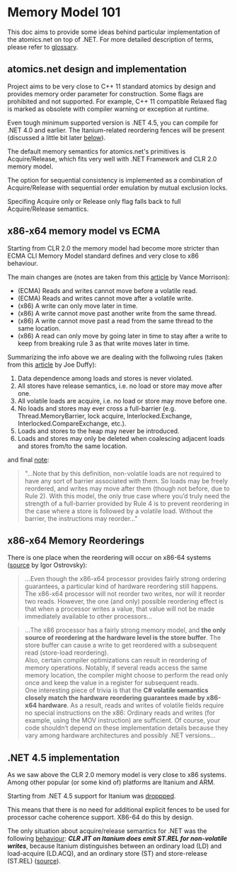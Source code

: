 # Memory Model 101

This doc aims to provide some ideas behind particular implementation of the atomics.net on top of .NET.
For more detailed description of terms, please refer to [glossary](glossary.md).

atomics.net design and implementation
-------

Project aims to be very close to C++ 11 standard atomics by design and provides memory order parameter for construction. Some flags are prohibited and not supported. For example, C++ 11 compatible Relaxed flag is marked as obsolete with compiler warning or exception at runtime.

Even tough minimum supported version is .NET 4.5, you can compile for .NET 4.0 and earlier. The Itanium-related reordering fences will be present (discussed a little bit later [below](#itanium)).

The default memory semantics for atomics.net's primitives is Acquire/Release, which fits very well with .NET Framework and CLR 2.0 memory model.

The option for sequential consistency is implemented as a combination of Acquire/Release with sequential order emulation by mutual exclusion locks.

Specifing Acquire only or Release only flag falls back to full Acquire/Release semantics.

x86-x64 memory model vs ECMA
-------

Starting from CLR 2.0 the memory model had become more stricter than ECMA CLI Memory Model standard defines and very close to x86 behaviour.

The main changes are (notes are taken from this [article](http://msdn.microsoft.com/msdnmag/issues/05/10/MemoryModels/) by Vance Morrison):

* (ECMA) Reads and writes cannot move before a volatile read. 
* (ECMA) Reads and writes cannot move after a volatile write. 
* (x86) A write can only move later in time.
* (x86) A write cannot move past another write from the same thread.
* (x86) A write cannot move past a read from the same thread to the same location.
* (x86) A read can only move by going later in time to stay after a write to keep from breaking rule 3 as that write moves later in time.

Summarizing the info above we are dealing with the follwoing rules (taken from this [article](http://joeduffyblog.com/2007/11/10/clr-20-memory-model/) by Joe Duffy):

1. Data dependence among loads and stores is never violated.
2. All stores have release semantics, i.e. no load or store may move after one.
3. All volatile loads are acquire, i.e. no load or store may move before one.
4. No loads and stores may ever cross a full-barrier (e.g. Thread.MemoryBarrier, lock acquire, Interlocked.Exchange, Interlocked.CompareExchange, etc.).
5. Loads and stores to the heap may never be introduced.
6. Loads and stores may only be deleted when coalescing adjacent loads and stores from/to the same location.

and final [note](http://joeduffyblog.com/2007/11/10/clr-20-memory-model/):

>"...Note that by this definition, non-volatile loads are not required to have any sort of barrier associated with them.  So loads may be freely reordered, and writes may move after them (though not before, due to Rule 2).  With this model, the only true case where you’d truly need the strength of a full-barrier provided by Rule 4 is to prevent reordering in the case where a store is followed by a volatile load.  Without the barrier, the instructions may reorder..."

x86-x64 Memory Reorderings
-------

There is one place when the reordering will occur on x86-64 systems ([source](https://msdn.microsoft.com/en-us/magazine/jj883956.aspx) by Igor Ostrovsky):
>...Even though the x86-x64 processor provides fairly strong ordering guarantees, a particular kind of hardware reordering still happens.
The x86-x64 processor will not reorder two writes, nor will it reorder two reads. However, the one (and only) possible reordering effect is that when a processor writes a value, that value will not be made immediately available to other processors...

>...The x86 processor has a fairly strong memory model, and **the only source of reordering at the hardware level is the store buffer**. The store buffer can cause a write to get reordered with a subsequent read (store-load reordering).<br/>
Also, certain compiler optimizations can result in reordering of memory operations. Notably, if several reads access the same memory location, the compiler might choose to perform the read only once and keep the value in a register for subsequent reads.<br/>
One interesting piece of trivia is that the **C# volatile semantics closely match the hardware reordering guarantees made by x86-x64 hardware**. As a result, reads and writes of volatile fields require no special instructions on the x86: Ordinary reads and writes (for example, using the MOV instruction) are sufficient. Of course, your code shouldn’t depend on these implementation details because they vary among hardware architectures and possibly .NET versions...

.NET 4.5 implementation
-------

As we saw above the CLR 2.0 memory model is very close to x86 systems. Among other popular (or some kind of) platforms are Itanium and ARM.

Starting from .NET 4.5 support for Itanium was [droppped](https://msdn.microsoft.com/en-us/library/8z6watww.aspx).

This means that there is no need for additional explicit fences to be used for processor cache coherence support. X86-64 do this by design.

The only situation about acquire/release semantics for .NET was the following [behaviour](#itanium): **_CLR JIT on Itanium does emit ST.REL for non-volatile writes_**, because Itanium distinguishes between an ordinary load (LD) and load-acquire (LD.ACQ), and an ordinary store (ST) and store-release (ST.REL) ([source](https://msdn.microsoft.com/en-us/magazine/jj883956.aspx)).